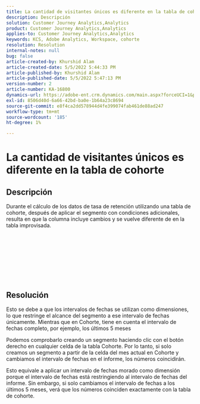 ```yaml
---
title: La cantidad de visitantes únicos es diferente en la tabla de cohorte
description: Descripción
solution: Customer Journey Analytics,Analytics
product: Customer Journey Analytics,Analytics
applies-to: Customer Journey Analytics,Analytics
keywords: KCS, Adobe Analytics, Workspace, cohorte
resolution: Resolution
internal-notes: null
bug: false
article-created-by: Khurshid Alam
article-created-date: 5/5/2022 5:44:33 PM
article-published-by: Khurshid Alam
article-published-date: 5/5/2022 5:47:13 PM
version-number: 2
article-number: KA-16800
dynamics-url: https://adobe-ent.crm.dynamics.com/main.aspx?forceUCI=1&pagetype=entityrecord&etn=knowledgearticle&id=7dc72e01-9bcc-ec11-a7b5-6045bd00dbbc
exl-id: 8506d40d-6a66-42bd-ba0e-1b64a23c8694
source-git-commit: e8f4ca2dd578944d4fe399074fab461de88ad247
workflow-type: tm+mt
source-wordcount: '185'
ht-degree: 1%

---
```


# La cantidad de visitantes únicos es diferente en la tabla de cohorte

## Descripción


Durante el cálculo de los datos de tasa de retención utilizando una tabla de cohorte, después de aplicar el segmento con condiciones adicionales, resulta en que la columna incluye cambios y se vuelve diferente de en la tabla improvisada.
<br><br><br><br> <br><br> <br><br><br>

## Resolución


Esto se debe a que los intervalos de fechas se utilizan como dimensiones, lo que restringe el alcance del segmento a ese intervalo de fechas únicamente. Mientras que en Cohorte, tiene en cuenta el intervalo de fechas completo, por ejemplo, los últimos 5 meses

Podemos comprobarlo creando un segmento haciendo clic con el botón derecho en cualquier celda de la tabla Cohorte. Por lo tanto, si solo creamos un segmento a partir de la celda del mes actual en Cohorte y cambiamos el intervalo de fechas en el informe, los números coincidirán.

Esto equivale a aplicar un intervalo de fechas morado como dimensión porque el intervalo de fechas está restringiendo al intervalo de fechas del informe. Sin embargo, si solo cambiamos el intervalo de fechas a los últimos 5 meses, verá que los números coinciden exactamente con la tabla de cohorte.
